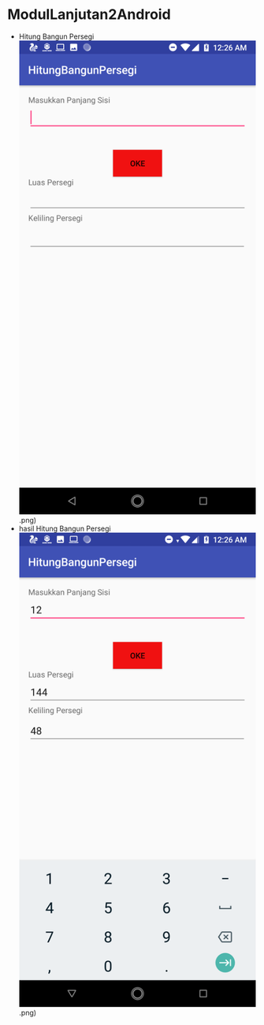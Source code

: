# ModulLanjutan2Android
* Hitung Bangun Persegi
![alt text](https://github.com/AdamWildan/SSAndroid/blob/master/Screenshot_20190226-002626.png).png)
* hasil Hitung Bangun Persegi
![alt text](https://github.com/AdamWildan/SSAndroid/blob/master/Screenshot_20190226-002633.png).png)
